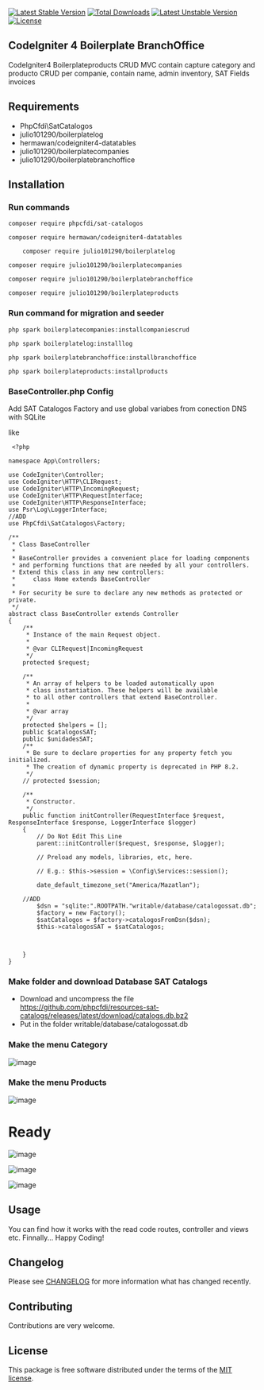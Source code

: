 [![Latest Stable Version](https://poser.okvpn.org/julio101290/boilerplateproducts/v/stable)](https://packagist.org/packages/julio101290/boilerplateproducts) [![Total Downloads](https://poser.okvpn.org/julio101290/boilerplateproducts/downloads)](https://packagist.org/packages/julio101290/boilerplateproducts) [![Latest Unstable Version](https://poser.okvpn.org/julio101290/boilerplateproducts/v/unstable)](https://packagist.org/packages/julio101290/boilerplateproducts) [![License](https://poser.okvpn.org/julio101290/boilerplateproducts/license)](https://packagist.org/packages/julio101290/boilerplateproducts)

## CodeIgniter 4 Boilerplate BranchOffice
CodeIgniter4 Boilerplateproducts CRUD MVC contain capture category and producto CRUD per companie, contain name, admin inventory, SAT Fields invoices


## Requirements
* PhpCfdi\SatCatalogos
* julio101290/boilerplatelog
* hermawan/codeigniter4-datatables
* julio101290/boilerplatecompanies
* julio101290/boilerplatebranchoffice

## Installation

### Run commands
	
 	composer require phpcfdi/sat-catalogos

   	composer require hermawan/codeigniter4-datatables

     	composer require julio101290/boilerplatelog

	composer require julio101290/boilerplatecompanies

 	composer require julio101290/boilerplatebranchoffice

   	composer require julio101290/boilerplateproducts

### Run command for migration and seeder

	php spark boilerplatecompanies:installcompaniescrud

 	php spark boilerplatelog:installlog

  	php spark boilerplatebranchoffice:installbranchoffice

 	php spark boilerplateproducts:installproducts

 ### BaseController.php Config

 Add SAT Catalogos Factory and use global variabes from conection DNS with SQLite

 like

	 <?php
	
	namespace App\Controllers;
	
	use CodeIgniter\Controller;
	use CodeIgniter\HTTP\CLIRequest;
	use CodeIgniter\HTTP\IncomingRequest;
	use CodeIgniter\HTTP\RequestInterface;
	use CodeIgniter\HTTP\ResponseInterface;
	use Psr\Log\LoggerInterface;
 	//ADD
	use PhpCfdi\SatCatalogos\Factory;
	
	/**
	 * Class BaseController
	 *
	 * BaseController provides a convenient place for loading components
	 * and performing functions that are needed by all your controllers.
	 * Extend this class in any new controllers:
	 *     class Home extends BaseController
	 *
	 * For security be sure to declare any new methods as protected or private.
	 */
	abstract class BaseController extends Controller
	{
	    /**
	     * Instance of the main Request object.
	     *
	     * @var CLIRequest|IncomingRequest
	     */
	    protected $request;
	
	    /**
	     * An array of helpers to be loaded automatically upon
	     * class instantiation. These helpers will be available
	     * to all other controllers that extend BaseController.
	     *
	     * @var array
	     */
	    protected $helpers = [];
	    public $catalogosSAT;
	    public $unidadesSAT;
	    /**
	     * Be sure to declare properties for any property fetch you initialized.
	     * The creation of dynamic property is deprecated in PHP 8.2.
	     */
	    // protected $session;
	
	    /**
	     * Constructor.
	     */
	    public function initController(RequestInterface $request, ResponseInterface $response, LoggerInterface $logger)
	    {
	        // Do Not Edit This Line
	        parent::initController($request, $response, $logger);
	
	        // Preload any models, libraries, etc, here.
	
	        // E.g.: $this->session = \Config\Services::session();
	        
	        date_default_timezone_set("America/Mazatlan");
	
		//ADD
	        $dsn = "sqlite:".ROOTPATH."writable/database/catalogossat.db";
	        $factory = new Factory();
	        $satCatalogos = $factory->catalogosFromDsn($dsn);
	        $this->catalogosSAT = $satCatalogos;
	        
	       
	       
	    }
	}

 
### Make folder and download Database SAT Catalogs
* Download and uncompress the file https://github.com/phpcfdi/resources-sat-catalogs/releases/latest/download/catalogs.db.bz2
* Put in the folder writable/database/catalogossat.db

### Make the menu Category
![image](https://github.com/user-attachments/assets/ae27afee-fe2d-4f28-9556-bde49f305105)

### Make the menu Products
![image](https://github.com/user-attachments/assets/357c23f7-a801-4ee9-8e96-6cd5ed4dcc3d)


# Ready

![image](https://github.com/user-attachments/assets/45bfe8be-8b4d-49bc-a1a9-8119beacb480)


![image](https://github.com/user-attachments/assets/02d65119-62b4-4040-984c-aae92f763c34)

![image](https://github.com/user-attachments/assets/cff9b80b-742e-4c5d-8504-e1b1e543c0c2)


Usage
-----
You can find how it works with the read code routes, controller and views etc. Finnally... Happy Coding!

Changelog
--------
Please see [CHANGELOG](CHANGELOG.md) for more information what has changed recently.

Contributing
------------
Contributions are very welcome.

License
-------

This package is free software distributed under the terms of the [MIT license](LICENSE.md).
